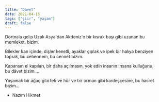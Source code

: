 ```yaml
---
title: "Davet"
date: 2021-04-16
tags: ["şiir", "yaşam"]
draft: false
---
```


Dörtnala gelip Uzak Asya'dan
Akdeniz'e bir kısrak başı gibi uzanan
		bu memleket, bizim.

Bilekler kan içinde, dişler kenetli, ayaklar çıplak
ve ipek bir halıya benziyen toprak,
		bu cehennem, bu cennet bizim.

Kapansın el kapıları, bir daha açılmasın,
yok edin insanın insana kulluğunu,
		bu dâvet bizim....

Yaşamak bir ağaç gibi tek ve hür
ve bir orman gibi kardeşçesine,
		bu hasret bizim...

- Nazım Hikmet